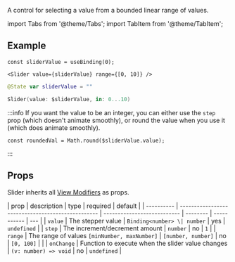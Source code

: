 ---
---

A control for selecting a value from a bounded linear range of values.

import Tabs from '@theme/Tabs';
import TabItem from '@theme/TabItem';

## Example

<Tabs>
<TabItem value="srn" label="swiftui-react-native">

```tsx
const sliderValue = useBinding(0);
```

```tsx
<Slider value={sliderValue} range={[0, 10]} />
```

</TabItem>
<TabItem value="swiftui" label="SwiftUI">

```swift
@State var sliderValue = ""
```

```swift
Slider(value: $sliderValue, in: 0...10)
```

</TabItem>
</Tabs>

:::info
If you want the value to be an integer, you can either use the `step` prop (which doesn't animate smoothly), or round the value when you use it (which does animate smoothly).

```tsx
const roundedVal = Math.round($sliderValue.value);
```

:::

## Props

Slider inherits all [View Modifiers](../modifiers#view-modifiers) as props.

| prop       | description                                       | type                        | required | default     |
| ---------- | ------------------------------------------------- | --------------------------- | -------- | ----------- | --- |
| `value`    | The stepper value                                 | `Binding<number> \| number` | yes      | `undefined` |
| `step`     | The increment/decrement amount                    | `number`                    | no       | `1`         |
| `range`    | The range of values `[minNumber, maxNumber]`      | `[number, number]`          | no       | `[0, 100]`  |     |
| `onChange` | Function to execute when the slider value changes | `(v: number) => void`       | no       | `undefined` |
